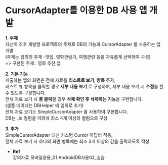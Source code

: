 # CursorAdapter를 이용한 DB 사용 앱 개발   

**1. 주제**  
자신이 추후 개발할 프로젝트의 주제로 DB의 기능과 CursorAdapter 를 사용하는 앱 개발  
(주제는 임의의 주제 -맛집, 영화관람기, 여행관련 등을 자유롭게 선택하여 구성)  
=> 구현된 주제 : 영화 추천 앱  

**2. 기본 기능**  
제출하는 앱의 화면은 전체 자료를 **리스트로 보기**, **항목 추가**,  
리스트 뷰 항목을 클릭할 경우 **세부 내용 보기** 로 구성하며, 세부 내용 보기 시 **수정**을 할 수 있도록 구성합니다.  
전체 자료 보기 시 **롱 클릭**할 경우 **삭제 확인 후 삭제하는 기능**을 구현합니다.  
(샘플 데이터는 DBHelper 에 임의로 추가)  
전체 자료 보기는 SimpleCursorAdapter 를 사용하여 구현합니다.  
DB는 _id 컬럼을 이외에 최소 4개 이상의 컬럼으로 구성   

**3. 추가**  
SimpleCursorAdapter 대신 커스텀 Cursor 아답터 적용,  
전체 자료 보기 시 하나의 화면 항목에는 최소 3개 이상의 값을 출력하도록 작성  

* **Ref**  
강의자료 모바일응용_01.AndroidDB사용02_실습  
